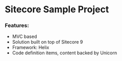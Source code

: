 # Sitecore Sample Project

### Features:
- MVC based 
- Solution built on top of Sitecore 9 
- Framework: Helix 
- Code definition items, content backed by Unicorn 

